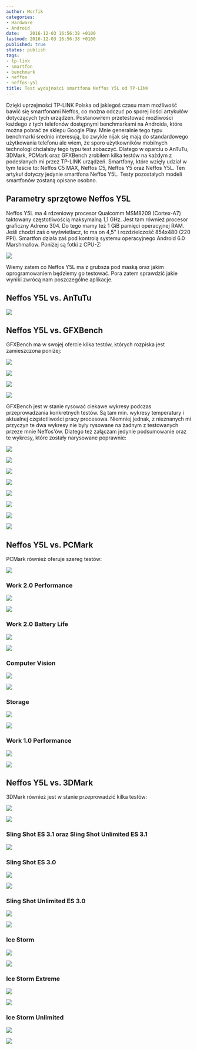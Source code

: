 ```yaml
---
author: Morfik
categories:
- Hardware
- Android
date:    2016-12-03 16:56:38 +0100
lastmod: 2016-12-03 16:56:38 +0100
published: true
status: publish
tags:
- tp-link
- smartfon
- benchmark
- neffos
- neffos-y5l
title: Test wydajności smartfona Neffos Y5L od TP-LINK
---
```


Dzięki uprzejmości TP-LINK Polska od jakiegoś czasu mam możliwość bawić się smartfonami Neffos, co
można odczuć po sporej ilości artykułów dotyczących tych urządzeń. Postanowiłem przetestować
możliwości każdego z tych telefonów dostępnymi benchmarkami na Androida, które można pobrać ze
sklepu Google Play. Mnie generalnie tego typu benchmarki średnio interesują, bo zwykle nijak się
mają do standardowego użytkowania telefonu ale wiem, że sporo użytkowników mobilnych technologi
chciałaby tego typu test zobaczyć. Dlatego w oparciu o AnTuTu, 3DMark, PCMark oraz GFXBench zrobiłem
kilka testów na każdym z podesłanych mi przez TP-LINK urządzeń. Smartfony, które wzięły udział w tym
teście to: Neffos C5 MAX, Neffos C5, Neffos Y5 oraz Neffos Y5L. Ten artykuł dotyczy jedynie
smartfona Neffos Y5L. Testy pozostałych modeli smartfonów zostaną opisane osobno.

<!--more-->
## Parametry sprzętowe Neffos Y5L

Neffos Y5L ma 4 rdzeniowy procesor Qualcomm MSM8209 (Cortex-A7) taktowany częstotliwością maksymalną
1,1 GHz. Jest tam również procesor graficzny Adreno 304. Do tego mamy też 1 GiB pamięci operacyjnej
RAM. Jeśli chodzi zaś o wyświetlacz, to ma on 4,5" i rozdzielczość 854x480 (220 PPI). Smartfon
działa zaś pod kontrolą systemu operacyjnego Android 6.0 Marshmallow. Poniżej są fotki z CPU-Z:

![](/img/2016/12/001.neffos-y5l-benchmark-cpuz.png#huge)

Wiemy zatem co Neffos Y5L ma z grubsza pod maską oraz jakim oprogramowaniem będziemy go testować.
Pora zatem sprawdzić jakie wyniki zwrócą nam poszczególne aplikacje.

## Neffos Y5L vs. AnTuTu

![](/img/2016/12/002.neffos-y5l-benchmark-antutu.png#huge)

## Neffos Y5L vs. GFXBench

GFXBench ma w swojej ofercie kilka testów, których rozpiska jest zamieszczona poniżej:

![](/img/2016/12/003.neffos-y5l-benchmark-neffos-y5l-benchmark-gfxbench-tests1.png#huge)

![](/img/2016/12/004.neffos-y5l-benchmark-neffos-y5l-benchmark-gfxbench-tests2.png#huge)

![](/img/2016/12/005.neffos-y5l-benchmark-neffos-y5l-benchmark-gfxbench-tests3.png#big)

![](/img/2016/12/006.neffos-y5l-benchmark-neffos-y5l-benchmark-gfxbench-tests4.png#big)

GFXBench jest w stanie rysować ciekawe wykresy podczas przeprowadzania konkretnych testów. Są tam
min. wykresy temperatury i aktualnej częstotliwości pracy procesowa. Niemniej jednak, z nieznanych
mi przyczyn te dwa wykresy nie były rysowane na żadnym z testowanych przeze mnie Neffos'ów. Dlatego
też załączam jedynie podsumowanie oraz te wykresy, które zostały narysowane poprawnie:

![](/img/2016/12/007.neffos-y5l-benchmark-gfxbench-test.png#huge)

![](/img/2016/12/007-1.neffos-y5l-benchmark-gfxbench-test1.png#big)

![](/img/2016/12/007-2.neffos-y5l-benchmark-gfxbench-test2.png#big)

![](/img/2016/12/007-3.neffos-y5l-benchmark-gfxbench-test3.png#big)

![](/img/2016/12/007-4.neffos-y5l-benchmark-gfxbench-test4.png#big)

![](/img/2016/12/007-5.neffos-y5l-benchmark-gfxbench-test5.png#big)

![](/img/2016/12/007-6.neffos-y5l-benchmark-gfxbench-test6.png#big)

![](/img/2016/12/007-7.neffos-y5l-benchmark-gfxbench-test7.png#medium)

## Neffos Y5L vs. PCMark

PCMark również oferuje szereg testów:

![](/img/2016/12/008.neffos-y5l-benchmark-neffos-y5l-benchmark-pcmark-tests.png#huge)

### Work 2.0 Performance

![](/img/2016/12/009.neffos-y5l-benchmark-work-performance-test1.png#medium)

![](/img/2016/12/009.neffos-y5l-benchmark-work-performance-test2.png#huge)

### Work 2.0 Battery Life

![](/img/2016/12/009.neffos-y5l-benchmark-1.battery-test1.png#medium)

![](/img/2016/12/009.neffos-y5l-benchmark-1.battery-test2.png#huge)

### Computer Vision

![](/img/2016/12/010.neffos-y5l-benchmark-computer-vision-test1.png#medium)

![](/img/2016/12/010.neffos-y5l-benchmark-computer-vision-test2.png#huge)

### Storage

![](/img/2016/12/011.neffos-y5l-benchmark-storage-test1.png#medium)

![](/img/2016/12/011.neffos-y5l-benchmark-storage-test2.png#huge)

### Work 1.0 Performance

![](/img/2016/12/012.neffos-y5l-benchmark-work-performance-1-test1.png#medium)

![](/img/2016/12/012.neffos-y5l-benchmark-work-performance-1-test2.png#huge)

## Neffos Y5L vs. 3DMark

3DMark również jest w stanie przeprowadzić kilka testów:

![](/img/2016/12/013.neffos-y5l-benchmark-neffos-y5l-benchmark-3dmark-tests1.png#huge)

![](/img/2016/12/013.neffos-y5l-benchmark-neffos-y5l-benchmark-3dmark-tests2.png#huge)

### Sling Shot ES 3.1 oraz Sling Shot Unlimited ES 3.1

![](/img/2016/12/014.neffos-y5l-benchmark-sling-shot-es-3-1-test1.png#medium)

### Sling Shot ES 3.0

![](/img/2016/12/015.neffos-y5l-benchmark-sling-shot-es-3-0-test1.png#medium)

![](/img/2016/12/015.neffos-y5l-benchmark-sling-shot-es-3-0-test2.png#huge)

### Sling Shot Unlimited ES 3.0

![](/img/2016/12/017.neffos-y5l-benchmark-sling-shot-unlimited-es-3-0-test1.png#medium)

![](/img/2016/12/017.neffos-y5l-benchmark-sling-shot-unlimited-es-3-0-test2.png#huge)

### Ice Storm

![](/img/2016/12/018.neffos-y5l-benchmark-ice-storm-test1.png#medium)

![](/img/2016/12/018.neffos-y5l-benchmark-ice-storm-test2.png#huge)

### Ice Storm Extreme

![](/img/2016/12/019.neffos-y5l-benchmark-ice-storm-extreme-test1.png#medium)

![](/img/2016/12/019.neffos-y5l-benchmark-ice-storm-extreme-test2.png#huge)

### Ice Storm Unlimited

![](/img/2016/12/020.neffos-y5l-benchmark-ice-storm-unlimited-test1.png#medium)

![](/img/2016/12/020.neffos-y5l-benchmark-ice-storm-unlimited-test2.png#huge)
